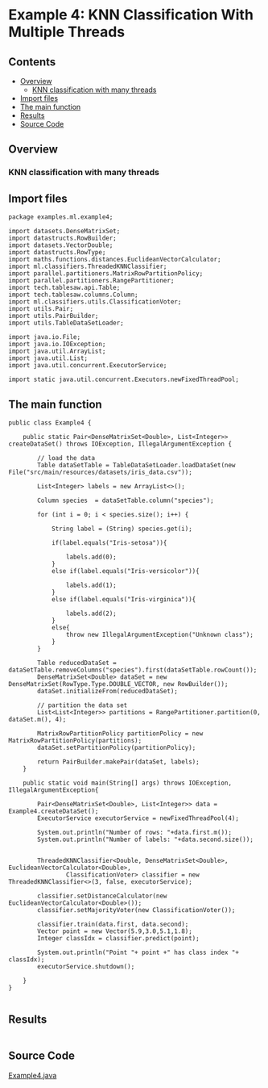 # Example 4: KNN Classification With Multiple Threads

## Contents
* [Overview](#overview) 
    * [KNN classification with many threads](#knn_classification)
* [Import files](#include_files)
* [The main function](#m_func)
* [Results](#results)
* [Source Code](#source_code)

## <a name="overview"></a> Overview



### <a name="knn_classification"></a> KNN classification with many threads



## <a name="include_files"></a> Import files

```
package examples.ml.example4;

import datasets.DenseMatrixSet;
import datastructs.RowBuilder;
import datasets.VectorDouble;
import datastructs.RowType;
import maths.functions.distances.EuclideanVectorCalculator;
import ml.classifiers.ThreadedKNNClassifier;
import parallel.partitioners.MatrixRowPartitionPolicy;
import parallel.partitioners.RangePartitioner;
import tech.tablesaw.api.Table;
import tech.tablesaw.columns.Column;
import ml.classifiers.utils.ClassificationVoter;
import utils.Pair;
import utils.PairBuilder;
import utils.TableDataSetLoader;

import java.io.File;
import java.io.IOException;
import java.util.ArrayList;
import java.util.List;
import java.util.concurrent.ExecutorService;

import static java.util.concurrent.Executors.newFixedThreadPool;

```

## <a name="m_func"></a> The main function

```
public class Example4 {

    public static Pair<DenseMatrixSet<Double>, List<Integer>> createDataSet() throws IOException, IllegalArgumentException {

        // load the data
        Table dataSetTable = TableDataSetLoader.loadDataSet(new File("src/main/resources/datasets/iris_data.csv"));

        List<Integer> labels = new ArrayList<>();

        Column species  = dataSetTable.column("species");

        for (int i = 0; i < species.size(); i++) {

            String label = (String) species.get(i);

            if(label.equals("Iris-setosa")){

                labels.add(0);
            }
            else if(label.equals("Iris-versicolor")){

                labels.add(1);
            }
            else if(label.equals("Iris-virginica")){

                labels.add(2);
            }
            else{
                throw new IllegalArgumentException("Unknown class");
            }
        }

        Table reducedDataSet = dataSetTable.removeColumns("species").first(dataSetTable.rowCount());
        DenseMatrixSet<Double> dataSet = new DenseMatrixSet(RowType.Type.DOUBLE_VECTOR, new RowBuilder());
        dataSet.initializeFrom(reducedDataSet);

        // partition the data set
        List<List<Integer>> partitions = RangePartitioner.partition(0, dataSet.m(), 4);

        MatrixRowPartitionPolicy partitionPolicy = new MatrixRowPartitionPolicy(partitions);
        dataSet.setPartitionPolicy(partitionPolicy);

        return PairBuilder.makePair(dataSet, labels);
    }

    public static void main(String[] args) throws IOException, IllegalArgumentException{

        Pair<DenseMatrixSet<Double>, List<Integer>> data = Example4.createDataSet();
        ExecutorService executorService = newFixedThreadPool(4);

        System.out.println("Number of rows: "+data.first.m());
        System.out.println("Number of labels: "+data.second.size());


        ThreadedKNNClassifier<Double, DenseMatrixSet<Double>, EuclideanVectorCalculator<Double>,
                ClassificationVoter> classifier = new ThreadedKNNClassifier<>(3, false, executorService);

        classifier.setDistanceCalculator(new EuclideanVectorCalculator<Double>());
        classifier.setMajorityVoter(new ClassificationVoter());

        classifier.train(data.first, data.second);
        Vector point = new Vector(5.9,3.0,5.1,1.8);
        Integer classIdx = classifier.predict(point);

        System.out.println("Point "+ point +" has class index "+ classIdx);
        executorService.shutdown();

    }
}
    
```

## <a name="results"></a> Results

```

```

## <a name="source_code"></a> Source Code

<a href="Example4.java">Example4.java</a>
